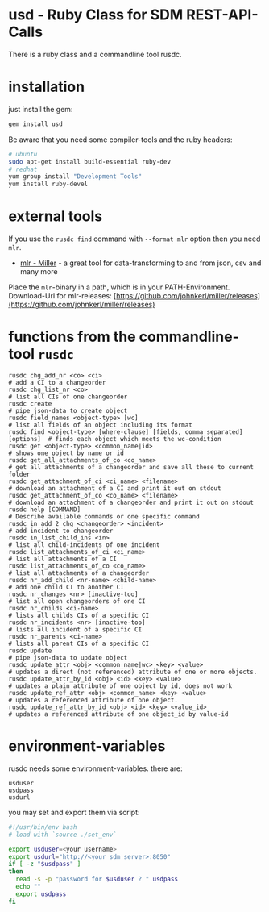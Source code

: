 
# usd - Ruby Class for SDM REST-API-Calls

There is a ruby class and a commandline tool rusdc.

# installation

just install the gem:

```bash
gem install usd
```

Be aware that you need some compiler-tools and the ruby headers:

```bash
# ubuntu
sudo apt-get install build-essential ruby-dev
# redhat
yum group install "Development Tools"
yum install ruby-devel
```

# external tools

If you use the `rusdc find` command with `--format mlr` option then you need `mlr`.

- [mlr - Miller](http://johnkerl.org/miller/doc/index.html) - a great tool for data-transforming to and from json, csv and many more

Place the `mlr`-binary in a path, which is in your PATH-Environment. Download-Url for mlr-releases: [https://github.com/johnkerl/miller/releases](https://github.com/johnkerl/miller/releases)

# functions from the commandline-tool `rusdc`

```
rusdc chg_add_nr <co> <ci>                                                   # add a CI to a changeorder
rusdc chg_list_nr <co>                                                       # list all CIs of one changeorder
rusdc create                                                                 # pipe json-data to create object
rusdc field_names <object-type> [wc]                                         # list all fields of an object including its format
rusdc find <object-type> [where-clause] [fields, comma separated] [options]  # finds each object which meets the wc-condition
rusdc get <object-type> <common_name|id>                                     # shows one object by name or id
rusdc get_all_attachments_of_co <co_name>                                    # get all attachments of a changeorder and save all these to current folder
rusdc get_attachment_of_ci <ci_name> <filename>                              # download an attachment of a CI and print it out on stdout
rusdc get_attachment_of_co <co_name> <filename>                              # download an attachment of a changeorder and print it out on stdout
rusdc help [COMMAND]                                                         # Describe available commands or one specific command
rusdc in_add_2_chg <changeorder> <incident>                                  # add incident to changeorder
rusdc in_list_child_ins <in>                                                 # list all child-incidents of one incident
rusdc list_attachments_of_ci <ci_name>                                       # list all attachments of a CI
rusdc list_attachments_of_co <co_name>                                       # list all attachments of a changeorder
rusdc nr_add_child <nr-name> <child-name>                                    # add one child CI to another CI
rusdc nr_changes <nr> [inactive-too]                                         # list all open changeorders of one CI
rusdc nr_childs <ci-name>                                                    # lists all childs CIs of a specific CI
rusdc nr_incidents <nr> [inactive-too]                                       # lists all incident of a specific CI
rusdc nr_parents <ci-name>                                                   # lists all parent CIs of a specific CI
rusdc update                                                                 # pipe json-data to update object
rusdc update_attr <obj> <common_name|wc> <key> <value>                       # updates a direct (not referenced) attribute of one or more objects.
rusdc update_attr_by_id <obj> <id> <key> <value>                             # updates a plain attribute of one object by id, does not work
rusdc update_ref_attr <obj> <common_name> <key> <value>                      # updates a referenced attribute of one object.
rusdc update_ref_attr_by_id <obj> <id> <key> <value_id>                      # updates a referenced attribute of one object_id by value-id
```

# environment-variables

rusdc needs some environment-variables. there are:

```
usduser
usdpass
usdurl
```

you may set and export them via script:

```bash
#!/usr/bin/env bash
# load with `source ./set_env`

export usduser=<your username>
export usdurl="http://<your sdm server>:8050"
if [ -z "$usdpass" ]
then
  read -s -p "password for $usduser ? " usdpass
  echo ""
  export usdpass
fi
```
